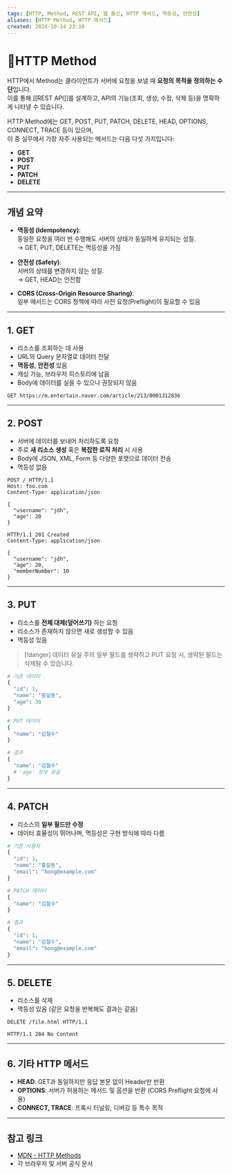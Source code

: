 ```yaml
---
tags: [HTTP, Method, REST API, 웹 통신, HTTP 메서드, 멱등성, 안전성]
aliases: [HTTP Method, HTTP 메서드]
created: 2024-10-14 23:10
---
```


# 📘HTTP Method

HTTP에서 Method는 클라이언트가 서버에 요청을 보낼 때 **요청의 목적을 정의하는 수단**입니다.  
이를 통해 [[REST API]]를 설계하고, API의 기능(조회, 생성, 수정, 삭제 등)을 명확하게 나타낼 수 있습니다.

HTTP Method에는 GET, POST, PUT, PATCH, DELETE, HEAD, OPTIONS, CONNECT, TRACE 등이 있으며,  
이 중 실무에서 가장 자주 사용되는 메서드는 다음 다섯 가지입니다:

- **GET**
- **POST**
- **PUT**
- **PATCH**
- **DELETE**

---

## 개념 요약

- **멱등성 (Idempotency)**:  
  동일한 요청을 여러 번 수행해도 서버의 상태가 동일하게 유지되는 성질.  
  → GET, PUT, DELETE는 멱등성을 가짐

- **안전성 (Safety)**:  
  서버의 상태를 변경하지 않는 성질.  
  → GET, HEAD는 안전함

- **CORS (Cross-Origin Resource Sharing)**:  
  일부 메서드는 CORS 정책에 따라 사전 요청(Preflight)이 필요할 수 있음

---

## 1. GET

- 리소스를 조회하는 데 사용
- URL의 Query 문자열로 데이터 전달
- **멱등성**, **안전성** 있음
- 캐싱 가능, 브라우저 히스토리에 남음
- Body에 데이터를 실을 수 있으나 권장되지 않음

```http
GET https://m.entertain.naver.com/article/213/0001312836
```

---

## 2. POST

- 서버에 데이터를 보내어 처리하도록 요청
- 주로 **새 리소스 생성** 혹은 **복잡한 로직 처리** 시 사용
- Body에 JSON, XML, Form 등 다양한 포맷으로 데이터 전송
- 멱등성 없음

```http
POST / HTTP/1.1
Host: foo.com
Content-Type: application/json

{
  "username": "jdh",
  "age": 20
}
```

```http
HTTP/1.1 201 Created
Content-Type: application/json

{
  "username": "jdh",
  "age": 20,
  "memberNumber": 10
}
```

---

## 3. PUT

- 리소스를 **전체 대체(덮어쓰기)** 하는 요청
- 리소스가 존재하지 않으면 새로 생성할 수 있음
- 멱등성 있음

> [!danger] 데이터 유실 주의
> 일부 필드를 생략하고 PUT 요청 시, 생략된 필드는 삭제될 수 있습니다.

```python
# 기존 데이터
{
  "id": 1,
  "name": "홍길동",
  "age": 30
}

# PUT 데이터
{
  "name": "김철수"
}

# 결과
{
  "name": "김철수"
  # 'age' 정보 유실
}
```

---

## 4. PATCH

- 리소스의 **일부 필드만 수정**
- 데이터 효율성이 뛰어나며, 멱등성은 구현 방식에 따라 다름

```python
# 기존 사용자
{
  "id": 1,
  "name": "홍길동",
  "email": "hong@example.com"
}

# PATCH 데이터
{
  "name": "김철수"
}

# 결과
{
  "id": 1,
  "name": "김철수",
  "email": "hong@example.com"
}
```

---

## 5. DELETE

- 리소스를 삭제
- 멱등성 있음 (같은 요청을 반복해도 결과는 같음)

```http
DELETE /file.html HTTP/1.1
```

```http
HTTP/1.1 204 No Content
```

---

## 6. 기타 HTTP 메서드

- **HEAD**: GET과 동일하지만 응답 본문 없이 Header만 반환
- **OPTIONS**: 서버가 허용하는 메서드 및 옵션을 반환 (CORS Preflight 요청에 사용)
- **CONNECT, TRACE**: 프록시 터널링, 디버깅 등 특수 목적

---

## 참고 링크

- [MDN - HTTP Methods](https://developer.mozilla.org/ko/docs/Web/HTTP/Methods)
- 각 브라우저 및 서버 공식 문서
